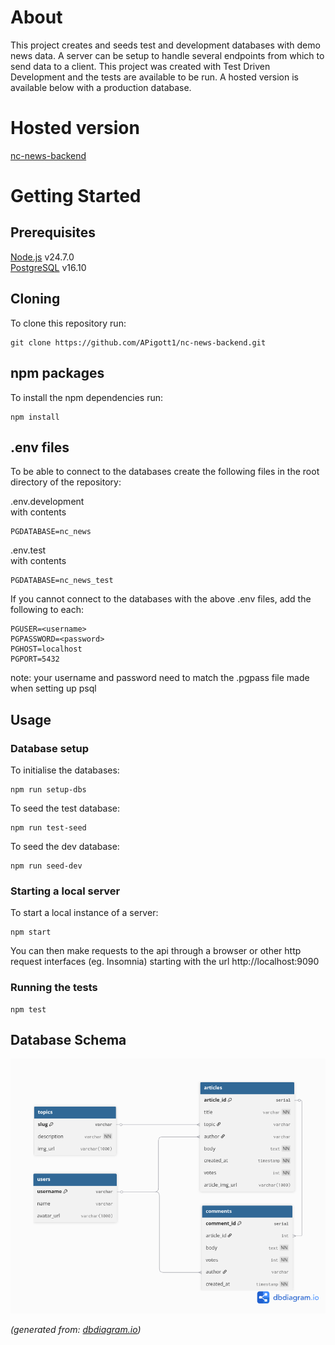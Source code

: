 # About

This project creates and seeds test and development databases with demo news data. A server can be setup to handle several endpoints from which to send data to a client. This project was created with Test Driven Development and the tests are available to be run. A hosted version is available below with a production database.

# Hosted version  

[nc-news-backend](https://nc-news-backend-sgvu.onrender.com)

# Getting Started
## Prerequisites

[Node.js](https://nodejs.org/en/download) v24.7.0  
[PostgreSQL](https://www.postgresql.org/download/) v16.10

## Cloning

To clone this repository run:
```
git clone https://github.com/APigott1/nc-news-backend.git
```

## npm packages

To install the npm dependencies run:

```
npm install
```

## .env files

To be able to connect to the databases create the following files in the root directory of the repository:

.env.development  
with contents

```
PGDATABASE=nc_news
```

.env.test  
with contents

```
PGDATABASE=nc_news_test
```

If you cannot connect to the databases with the above .env files, add the following to each:

```
PGUSER=<username>
PGPASSWORD=<password>
PGHOST=localhost
PGPORT=5432
```

note: your username and password need to match the .pgpass file made when setting up psql

## Usage

### Database setup

To initialise the databases:

```
npm run setup-dbs
```

To seed the test database:

```
npm run test-seed
```

To seed the dev database:

```
npm run seed-dev
```

### Starting a local server

To start a local instance of a server:
```
npm start
```

You can then make requests to the api through a browser or other http request interfaces (eg. Insomnia) starting with the url http://localhost:9090

### Running the tests

```
npm test
```

## Database Schema

![Schema:](assets/schema.png)

_(generated from: [dbdiagram.io](https://diagram.io))_
